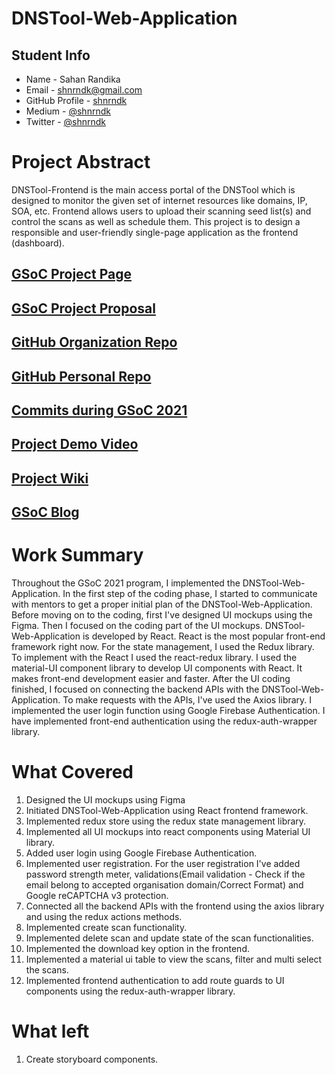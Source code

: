# DNSTool-Web-Application

## Student Info

- Name - Sahan Randika
- Email - [shnrndk@gmail.com](mailto:shnrndk@gmail.com)
- GitHub Profile - [shnrndk](https://github.com/shnrndk)
- Medium - [@shnrndk](https://shnrndk.medium.com/)
- Twitter - [@shnrndk](https://twitter.com/shnrndk)

# Project Abstract
DNSTool-Frontend is the main access portal of the DNSTool which is designed to monitor the given set of internet resources like domains, IP, SOA, etc. Frontend allows users to upload their scanning seed list(s) and control the scans as well as schedule them. This project is to design a responsible and user-friendly single-page application as the frontend (dashboard).

## [GSoC Project Page](https://summerofcode.withgoogle.com/projects/#5463237421694976)

## [GSoC Project Proposal](http://LinikToYourGSoCProjectProposal)

## [GitHub Organization Repo](https://github.com/scorelab/DNSTool-Web-Application)

## [GitHub Personal Repo](https://github.com/shnrndk/DNSTool-Web-Application)

## [Commits during GSoC 2021](https://github.com/scorelab/DNSTool-Web-Application/commits/main)

## [Project Demo Video](http://LinkToDemoVideo)

## [Project Wiki](https://github.com/scorelab/DNSTool-Web-Application/blob/main/README.md)

## [GSoC Blog](https://medium.com/scorelab/gsoc-2021-with-score-lab-da95b0686f29)

# Work Summary
Throughout the GSoC 2021 program, I implemented the DNSTool-Web-Application. In the first step of the coding phase, I started to communicate with mentors to get a proper initial plan of the DNSTool-Web-Application. 
Before moving on to the coding, first I've designed UI mockups using the Figma. Then I focused on the coding part of the UI mockups.
DNSTool-Web-Application is developed by React. React is the most popular front-end framework right now. For the state management, I used the Redux library. To implement with the React I used the react-redux library. I used the material-UI component library to develop UI components with React. It makes front-end development easier and faster. 
After the UI coding finished, I focused on connecting the backend APIs with the DNSTool-Web-Application. To make requests with the APIs, I've used the Axios library. I implemented the user login function using Google Firebase Authentication. I have implemented front-end authentication using the redux-auth-wrapper library. 
# What Covered
1. Designed the UI mockups using Figma
2. Initiated DNSTool-Web-Application using React frontend framework.
3. Implemented redux store using the redux state management library.
4. Implemented all UI mockups into react components using Material UI library.
5. Added user login using Google Firebase Authentication.
6. Implemented user registration. For the user registration I've added password strength meter, validations(Email validation - Check if the email belong to accepted organisation domain/Correct Format) and Google reCAPTCHA v3 protection.
7. Connected all the backend APIs with the frontend using the axios library and using the redux actions methods.
8. Implemented create scan functionality.
9. Implemented delete scan and update state of the scan functionalities.
10. Implemented the download key option in the frontend.
11. Implemented a material ui table to view the scans, filter and multi select the scans.
12. Implemented frontend authentication to add route guards to UI components using the redux-auth-wrapper library. 


# What left
1. Create storyboard components.

